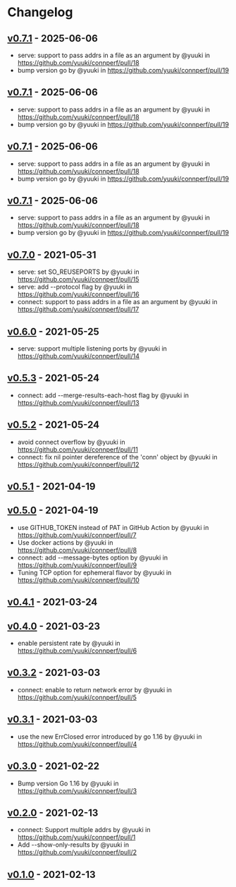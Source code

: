# Changelog

## [v0.7.1](https://github.com/yuuki/connperf/compare/v0.7.0...v0.7.1) - 2025-06-06
- serve: support to pass addrs in a file as an argument by @yuuki in https://github.com/yuuki/connperf/pull/18
- bump version go by @yuuki in https://github.com/yuuki/connperf/pull/19

## [v0.7.1](https://github.com/yuuki/connperf/compare/v0.7.0...v0.7.1) - 2025-06-06
- serve: support to pass addrs in a file as an argument by @yuuki in https://github.com/yuuki/connperf/pull/18
- bump version go by @yuuki in https://github.com/yuuki/connperf/pull/19

## [v0.7.1](https://github.com/yuuki/connperf/compare/v0.7.0...v0.7.1) - 2025-06-06
- serve: support to pass addrs in a file as an argument by @yuuki in https://github.com/yuuki/connperf/pull/18
- bump version go by @yuuki in https://github.com/yuuki/connperf/pull/19

## [v0.7.1](https://github.com/yuuki/connperf/compare/v0.7.0...v0.7.1) - 2025-06-06
- serve: support to pass addrs in a file as an argument by @yuuki in https://github.com/yuuki/connperf/pull/18
- bump version go by @yuuki in https://github.com/yuuki/connperf/pull/19

## [v0.7.0](https://github.com/yuuki/connperf/compare/v0.6.0...v0.7.0) - 2021-05-31
- serve: set SO_REUSEPORTS by @yuuki in https://github.com/yuuki/connperf/pull/15
- serve: add --protocol flag by @yuuki in https://github.com/yuuki/connperf/pull/16
- connect: support to pass addrs in a file as an argument by @yuuki in https://github.com/yuuki/connperf/pull/17

## [v0.6.0](https://github.com/yuuki/connperf/compare/v0.5.3...v0.6.0) - 2021-05-25
- serve: support multiple listening ports by @yuuki in https://github.com/yuuki/connperf/pull/14

## [v0.5.3](https://github.com/yuuki/connperf/compare/v0.5.2...v0.5.3) - 2021-05-24
- connect: add --merge-results-each-host flag by @yuuki in https://github.com/yuuki/connperf/pull/13

## [v0.5.2](https://github.com/yuuki/connperf/compare/v0.5.1...v0.5.2) - 2021-05-24
- avoid connect overflow by @yuuki in https://github.com/yuuki/connperf/pull/11
- connect: fix nil pointer dereference of the 'conn' object by @yuuki in https://github.com/yuuki/connperf/pull/12

## [v0.5.1](https://github.com/yuuki/connperf/compare/v0.5.0...v0.5.1) - 2021-04-19

## [v0.5.0](https://github.com/yuuki/connperf/compare/v0.4.1...v0.5.0) - 2021-04-19
- use GITHUB_TOKEN instead of PAT in GitHub Action by @yuuki in https://github.com/yuuki/connperf/pull/7
- Use docker actions by @yuuki in https://github.com/yuuki/connperf/pull/8
- connect: add --message-bytes option by @yuuki in https://github.com/yuuki/connperf/pull/9
- Tuning TCP option for ephemeral flavor by @yuuki in https://github.com/yuuki/connperf/pull/10

## [v0.4.1](https://github.com/yuuki/connperf/compare/v0.4.0...v0.4.1) - 2021-03-24

## [v0.4.0](https://github.com/yuuki/connperf/compare/v0.3.2...v0.4.0) - 2021-03-23
- enable persistent rate by @yuuki in https://github.com/yuuki/connperf/pull/6

## [v0.3.2](https://github.com/yuuki/connperf/compare/v0.3.1...v0.3.2) - 2021-03-03
- connect: enable to return network error by @yuuki in https://github.com/yuuki/connperf/pull/5

## [v0.3.1](https://github.com/yuuki/connperf/compare/v0.3.0...v0.3.1) - 2021-03-03
- use the new ErrClosed error introduced by go 1.16 by @yuuki in https://github.com/yuuki/connperf/pull/4

## [v0.3.0](https://github.com/yuuki/connperf/compare/v0.2.0...v0.3.0) - 2021-02-22
- Bump version Go 1.16 by @yuuki in https://github.com/yuuki/connperf/pull/3

## [v0.2.0](https://github.com/yuuki/connperf/compare/v0.1.0...v0.2.0) - 2021-02-13
- connect: Support multiple addrs by @yuuki in https://github.com/yuuki/connperf/pull/1
- Add --show-only-results by @yuuki in https://github.com/yuuki/connperf/pull/2

## [v0.1.0](https://github.com/yuuki/connperf/commits/v0.1.0) - 2021-02-13
